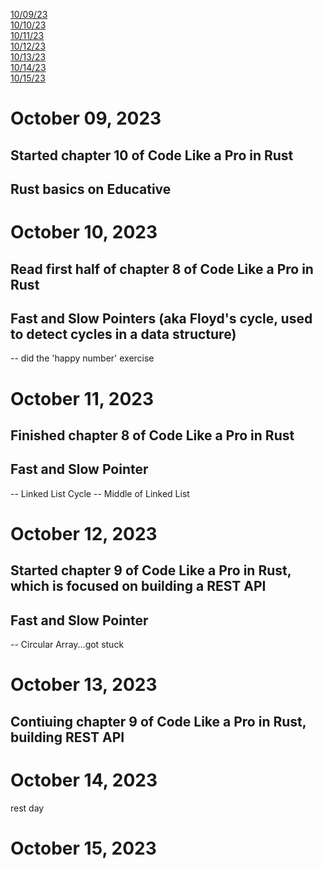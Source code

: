 [10/09/23](#october-09-2023)<br>
[10/10/23](#october-10-2023)<br>
[10/11/23](#october-11-2023)<br>
[10/12/23](#october-12-2023)<br>
[10/13/23](#october-13-2023)<br>
[10/14/23](#october-14-2023)<br>
[10/15/23](#october-15-2023)<br>

# October 09, 2023 

## Started chapter 10 of Code Like a Pro in Rust

## Rust basics on Educative


# October 10, 2023 

## Read first half of chapter 8 of Code Like a Pro in Rust

## Fast and Slow Pointers (aka Floyd's cycle, used to detect cycles in a data structure)

-- did the 'happy number' exercise

# October 11, 2023 

## Finished chapter 8 of Code Like a Pro in Rust

## Fast and Slow Pointer

-- Linked List Cycle
-- Middle of Linked List 

# October 12, 2023 

## Started chapter 9 of Code Like a Pro in Rust, which is focused on building a REST API 

## Fast and Slow Pointer

-- Circular Array...got stuck

# October 13, 2023 

## Contiuing chapter 9 of Code Like a Pro in Rust, building REST API


# October 14, 2023 

rest day

# October 15, 2023 


